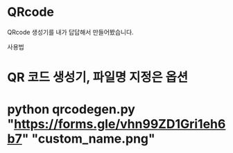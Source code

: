 # QRcode
QRcode 생성기를 내가 답답해서 만들어봤습니다.


사용법
# QR 코드 생성기, 파일명 지정은 옵션
# python qrcodegen.py "https://forms.gle/vhn99ZD1Gri1eh6b7" "custom_name.png"
